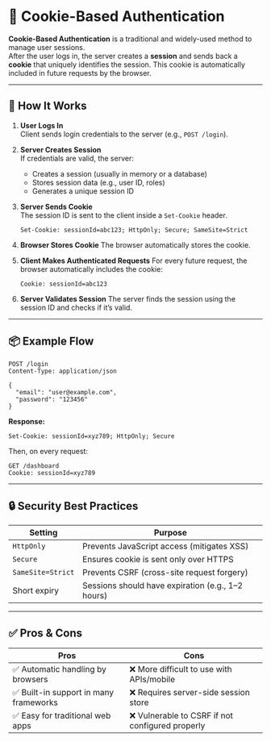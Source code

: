 # 🍪 Cookie-Based Authentication

**Cookie-Based Authentication** is a traditional and widely-used method to manage user sessions.  
After the user logs in, the server creates a **session** and sends back a **cookie** that uniquely identifies the session. This cookie is automatically included in future requests by the browser.

---

## 🧠 How It Works

1. **User Logs In**  
   Client sends login credentials to the server (e.g., `POST /login`).

2. **Server Creates Session**  
   If credentials are valid, the server:

   - Creates a session (usually in memory or a database)
   - Stores session data (e.g., user ID, roles)
   - Generates a unique session ID

3. **Server Sends Cookie**  
   The session ID is sent to the client inside a `Set-Cookie` header.

   ```http
   Set-Cookie: sessionId=abc123; HttpOnly; Secure; SameSite=Strict
   ```

4. **Browser Stores Cookie**
   The browser automatically stores the cookie.

5. **Client Makes Authenticated Requests**
   For every future request, the browser automatically includes the cookie:
   ```http
   Cookie: sessionId=abc123
   ```
6. **Server Validates Session**
   The server finds the session using the session ID and checks if it’s valid.

---

## 📦 Example Flow

```http
POST /login
Content-Type: application/json

{
  "email": "user@example.com",
  "password": "123456"
}

```

**Response:**

```http
Set-Cookie: sessionId=xyz789; HttpOnly; Secure
```

Then, on every request:

```http
GET /dashboard
Cookie: sessionId=xyz789
```

---

## 🔒 Security Best Practices

| Setting           | Purpose                                           |
| ----------------- | ------------------------------------------------- |
| `HttpOnly`        | Prevents JavaScript access (mitigates XSS)        |
| `Secure`          | Ensures cookie is sent only over HTTPS            |
| `SameSite=Strict` | Prevents CSRF (cross-site request forgery)        |
| Short expiry      | Sessions should have expiration (e.g., 1–2 hours) |

---

## ✅ Pros & Cons

| Pros                                   | Cons                                             |
| -------------------------------------- | ------------------------------------------------ |
| ✅ Automatic handling by browsers      | ❌ More difficult to use with APIs/mobile        |
| ✅ Built-in support in many frameworks | ❌ Requires server-side session store            |
| ✅ Easy for traditional web apps       | ❌ Vulnerable to CSRF if not configured properly |

